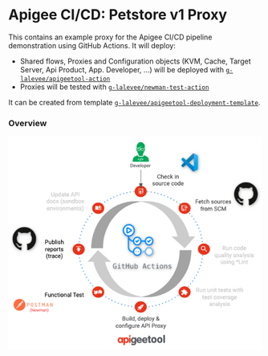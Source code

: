 # Apigee CI/CD: Petstore v1 Proxy

This contains an example proxy for the Apigee CI/CD pipeline demonstration using GitHub Actions. 
It will deploy:
- Shared flows, Proxies and Configuration objects (KVM, Cache, Target Server, Api Product, App. Developer, ...) will be deployed with [`g-lalevee/apigeetool-action`](https://github.com/g-lalevee/apigeetool-deployment-action)
- Proxies will be tested with [`g-lalevee/newman-test-action`](https://github.com/g-lalevee/newman-test-action)

It can be created from template [`g-lalevee/apigeetool-deployment-template`](https://github.com/g-lalevee/apigeetool-deployment-template).

### Overview

![CICD](cicd.jpg)
